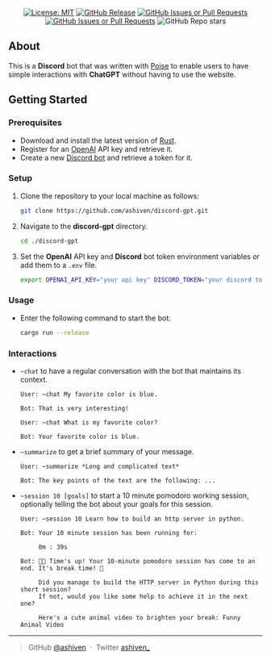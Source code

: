 <div align="center">

[![License: MIT](https://img.shields.io/badge/License-MIT-yellow.svg)](https://opensource.org/licenses/MIT)
[![GitHub Release](https://img.shields.io/github/v/release/ashiven/discord-gpt)](https://github.com/ashiven/discord-gpt/releases)
[![GitHub Issues or Pull Requests](https://img.shields.io/github/issues/ashiven/discord-gpt)](https://github.com/ashiven/discord-gpt/issues)
[![GitHub Issues or Pull Requests](https://img.shields.io/github/issues-pr/ashiven/discord-gpt)](https://github.com/ashiven/discord-gpt/pulls)
![GitHub Repo stars](https://img.shields.io/github/stars/ashiven/discord-gpt)

</div>

## About

This is a **Discord** bot that was written with [Poise](https://github.com/serenity-rs/poise) to enable users to have simple interactions with **ChatGPT** without having to use the website.

## Getting Started

### Prerequisites

-  Download and install the latest version of [Rust](https://www.rust-lang.org/tools/install).
-  Register for an [OpenAI](https://platform.openai.com/api-keys) API key and retrieve it.
-  Create a new [Discord bot](https://www.writebots.com/discord-bot-token/) and retrieve a token for it.

### Setup

1. Clone the repository to your local machine as follows:

   ```bash
   git clone https://github.com/ashiven/discord-gpt.git
   ```

2. Navigate to the **discord-gpt** directory.

   ```bash
   cd ./discord-gpt
   ```

3. Set the **OpenAI** API key and **Discord** bot token environment variables or add them to a `.env` file.

   ```bash
   export OPENAI_API_KEY="your api key" DISCORD_TOKEN="your discord token"
   ```

### Usage

-  Enter the following command to start the bot:

   ```bash
   cargo run --release
   ```

### Interactions

-  `~chat` to have a regular conversation with the bot that maintains its context.

   ```
   User: ~chat My favorite color is blue.

   Bot: That is very interesting!

   User: ~chat What is my favorite color?

   Bot: Your favorite color is blue.
   ```

-  `~summarize` to get a brief summary of your message.

   ```
   User: ~summarize *Long and complicated text*

   Bot: The key points of the text are the following: ...
   ```
- `~session 10 [goals]` to start a 10 minute pomodoro working session, optionally telling the bot about your goals for this session. 

  ```
  User: ~session 10 Learn how to build an http server in python.

  Bot: Your 10 minute session has been running for: 

       0m : 39s

  Bot: 🍅🎉 Time's up! Your 10-minute pomodoro session has come to an end. It's break time! 🌟

       Did you manage to build the HTTP server in Python during this short session?
       If not, would you like some help to achieve it in the next one?

       Here's a cute animal video to brighten your break: Funny Animal Video
  ```

---

> GitHub [@ashiven](https://github.com/Ashiven) &nbsp;&middot;&nbsp;
> Twitter [ashiven\_](https://twitter.com/ashiven_)

